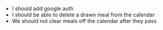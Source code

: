 - I should add google auth
- I should be able to delete a drawn meal from the calendar
- We should not clear meals off the calendar after they pass
